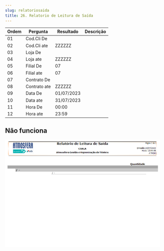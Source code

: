 ```yaml
---
slug: relatoriosaida
title: 26. Relatorio de Leitura de Saída
---
```


Ordem | Pergunta | Resultado | Descrição
----- | -------- | --------- | ---------
01    |Cod.Cli De | |
02    |Cod.Cli ate |ZZZZZZ |
03    |Loja De | |
04    |Loja ate |ZZZZZZ |
05    |Filial De |07 |
06    |Filial ate |07 |
07    |Contrato De | |
08    |Contrato ate |ZZZZZZ |
09    |Data De |01/07/2023 |
10    |Data ate |31/07/2023 |
11    |Hora De |00:00 |
12    |Hora ate |23:59 |

## Não funciona

![Alt text](image.png)
